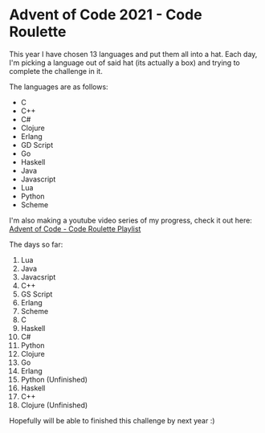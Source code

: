 # Advent of Code 2021 - Code Roulette

This year I have chosen 13 languages and put them all into a hat. Each day, I'm picking a language out of said hat (its actually a box) and trying to complete the challenge in it.

The languages are as follows:

* C
* C++
* C#
* Clojure
* Erlang
* GD Script
* Go
* Haskell
* Java
* Javascript
* Lua
* Python
* Scheme

I'm also making a youtube video series of my progress, check it out here: [Advent of Code - Code Roulette Playlist](https://www.youtube.com/playlist?list=PLkD0xuVmwo66rb2HeN561x_mcg9fvSXIC)

The days so far:

1)  Lua
2)  Java
3)  Javacsript
4)  C++
5)  GS Script
6)  Erlang
7)  Scheme
8)  C
9)  Haskell
10) C#
11) Python
12) Clojure
13) Go
14) Erlang
15) Python (Unfinished)
16) Haskell
17) C++
18) Clojure (Unfinished)

Hopefully will be able to finished this challenge by next year :)
